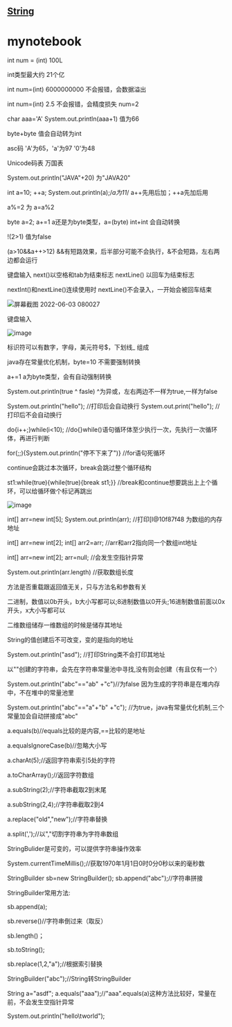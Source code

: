 [String](https://github.com/plusw/learnJavaProject/blob/main/md/String.md)
------------------------------------------------
# mynotebook


int num = (int) 100L

int类型最大约 21个亿

int num=(int) 6000000000 不会报错，会数据溢出

int num=(int) 2.5 不会报错，会精度损失 num=2

char aaa='A'
System.out.println(aaa+1) 值为66

byte+byte 值会自动转为int

asc码 'A'为65，'a'为97  '0'为48

Unicode码表 万国表

System.out.println("JAVA"+20)    为"JAVA20"


int a=10;
++a;
System.out.println(a);/*a为11*/
a++先用后加；++a先加后用

a%=2 为 a=a%2

byte a=2;   a+=1    a还是为byte类型，a=(byte) int+int 会自动转换

!(2>1) 值为false

(a>10&&a++>12)  &&有短路效果，后半部分可能不会执行，&不会短路，左右两边都会运行

键盘输入  next()以空格和tab为结束标志 nextLine() 以回车为结束标志

nextInt()和nextLine()连续使用时 nextLine()不会录入，一开始会被回车结束

![屏幕截图 2022-06-03 080027](https://user-images.githubusercontent.com/58543246/171759592-92796cf8-8141-48ca-8403-b2435f0104eb.png)

键盘输入

![image](https://user-images.githubusercontent.com/58543246/171765891-aebfd043-6b3d-4280-9add-e20c06ee196e.png)

标识符可以有数字，字母，美元符号$，下划线_ 组成

java存在常量优化机制，byte=10 不需要强制转换

a+=1 a为byte类型，会有自动强制转换

System.out.println(true ^ fasle)  ^为异或，左右两边不一样为true,一样为false

System.out.println("hello");          //打印后会自动换行    System.out.print("hello");          //打印后不会自动换行

do{i++;}while(i<10);            //do{}while()语句循环体至少执行一次，先执行一次循环体，再进行判断

for(;;){System.out.println("停不下来了")}        //for语句死循环

continue会跳过本次循环，break会跳过整个循环结构

st1:while(true){while(true){break st1;}}      //break和continue想要跳出上上个循环，可以给循环做个标记再跳出 

![image](https://user-images.githubusercontent.com/58543246/172050084-07c23d9d-1553-4eff-bac6-4bc6cdf75501.png)

int[] arr=new int[5]; System.out.println(arr); //打印[I@10f87f48   为数组的内存地址

int[] arr=new int[2]; int[] arr2=arr; //arr和arr2指向同一个数组int地址

int[] arr=new int[2];   arr=null;   //会发生空指针异常

System.out.println(arr.length)    //获取数组长度

方法是否重载跟返回值无关，只与方法名和参数有关

二进制，数值以0b开头，b大小写都可以;8进制数值以0开头;16进制数值前面以0x开头，x大小写都可以

二维数组储存一维数组的时候是储存其地址

String的值创建后不可改变，变的是指向的地址

System.out.println("asd"); //打印String类不会打印其地址

以""创建的字符串，会先在字符串常量池中寻找,没有则会创建（有且仅有一个）

System.out.println("abc"=="ab" +"c")//为false 因为生成的字符串是在堆内存中，不在堆中的常量池里

System.out.println("abc"=="a"+"b" +"c"); //为true，java有常量优化机制,三个常量加会自动拼接成"abc"

a.equals(b)//equals比较的是内容,==比较的是地址

a.equalsIgnoreCase(b)//忽略大小写

a.charAt(5);//返回字符串索引5处的字符

a.toCharArray();//返回字符数组

a.subString(2);//字符串截取2到末尾

a.subString(2,4);//字符串截取2到4

a.replace("old","new");//字符串替换

a.split(',');//以","切割字符串为字符串数组

StringBulider是可变的，可以提供字符串操作效率

System.currentTimeMillis();//获取1970年1月1日0时0分0秒以来的毫秒数

StringBuilder sb=new StringBuilder();
sb.append("abc");//字符串拼接

StringBuilder常用方法:

sb.append(a);

sb.reverse()//字符串倒过来（取反）

sb.length()；

sb.toString();

sb.replace(1,2,"a");//根据索引替换


StringBuilder("abc");//String转StringBuilder

String a="asdf"; a.equals("aaa");//"aaa".equals(a)这种方法比较好，常量在前，不会发生空指针异常

System.out.println("hello\tworld");
